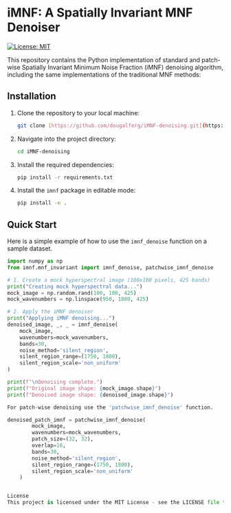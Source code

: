 # iMNF: A Spatially Invariant MNF Denoiser

[![License: MIT](https://img.shields.io/badge/License-MIT-yellow.svg)](https://opensource.org/licenses/MIT)

This repository contains the Python implementation of standard and patch-wise Spatially Invariant Minimum Noise Fraction (iMNF) denoising algorithm, including the same implementations of the traditional MNF methods:

## Installation

1.  Clone the repository to your local machine:
    ```bash
    git clone [https://github.com/dougalferg/iMNF-denoising.git](https://github.com/dougalferg/iMNF-denoising.git)
    ```

2.  Navigate into the project directory:
    ```bash
    cd iMNF-denoising
    ```

3.  Install the required dependencies:
    ```bash
    pip install -r requirements.txt
    ```

4.  Install the `imnf` package in editable mode:
    ```bash
    pip install -e .
    ```

## Quick Start

Here is a simple example of how to use the `imnf_denoise` function on a sample dataset.

```python
import numpy as np
from imnf.mnf_invariant import imnf_denoise, patchwise_imnf_denoise

# 1. Create a mock hyperspectral image (100x100 pixels, 425 bands)
print("Creating mock hyperspectral data...")
mock_image = np.random.rand(100, 100, 425)
mock_wavenumbers = np.linspace(950, 1800, 425)

# 2. Apply the iMNF denoiser
print("Applying iMNF denoising...")
denoised_image, _, _ = imnf_denoise(
    mock_image,
    wavenumbers=mock_wavenumbers,
    bands=30,
    noise_method='silent_region',
    silent_region_range=(1750, 1800),
    silent_region_scale='non_uniform'
)

print(f"\nDenoising complete.")
print(f"Original image shape: {mock_image.shape}")
print(f"Denoised image shape: {denoised_image.shape}")

For patch-wise denoising use the 'patchwise_imnf_denoise' function.

denoised_patch_imnf = patchwise_imnf_denoise(
        mock_image,
        wavenumbers=mock_wavenumbers,
        patch_size=(32, 32),
        overlap=16,
        bands=30,
        noise_method='silent_region',
        silent_region_range=(1750, 1800),
    	silent_region_scale='non_uniform'
    )


License
This project is licensed under the MIT License - see the LICENSE file for details.